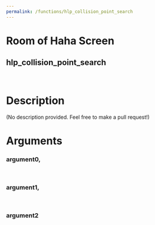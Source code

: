 ```yaml
---
permalink: /functions/hlp_collision_point_search
---
```

# Room of Haha Screen  
## hlp_collision_point_search  
&nbsp;  
# Description  
(No description provided. Feel free to make a pull request!) 
&nbsp;  
# Arguments
### argument0, 

&nbsp;  
### argument1, 

&nbsp;  
### argument2

&nbsp;  


